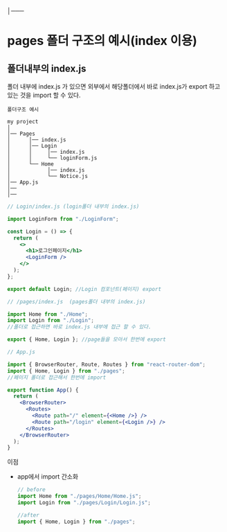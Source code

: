 │───

# pages 폴더 구조의 예시(index 이용)

## 폴더내부의 index.js

폴더 내부에 index.js 가 있으면 외부에서 해당폴더에서 바로 index.js가 export 하고있는 것을 import 할 수 있다.

```
폴더구조 예시

my project
│
│── Pages
│      │── index.js
│      │── Login
│      │     │── index.js
│      │     └── loginForm.js
│      └── Home
│            │── index.js
│            └── Notice.js
│── App.js
│──
│──
```

```jsx
// Login/index.js (login폴더 내부의 index.js)

import LoginForm from "./LoginForm";

const Login = () => {
  return (
    <>
      <h1>로그인페이지</h1>
      <LoginForm />
    </>
  );
};

export default Login; //Login 컴포넌트(페이지) export
```

```jsx
// /pages/index.js  (pages폴더 내부의 index.js)

import Home from "./Home";
import Login from "./Login";
//폴더로 접근하면 바로 index.js 내부에 접근 할 수 있다.

export { Home, Login }; //page들을 모아서 한번에 export
```

```jsx
// App.js

import { BrowserRouter, Route, Routes } from "react-router-dom";
import { Home, Login } from "./pages";
//페이지 폴더로 접근해서 한번에 import

export function App() {
  return (
    <BrowserRouter>
      <Routes>
        <Route path="/" element={<Home />} />
        <Route path="/login" element={<Login />} />
      </Routes>
    </BrowserRouter>
  );
}
```

이점

- app에서 import 간소화

  ```jsx
  // before
  import Home from "./pages/Home/Home.js";
  import Login from "./pages/Login/Login.js";

  //after
  import { Home, Login } from "./pages";
  ```
